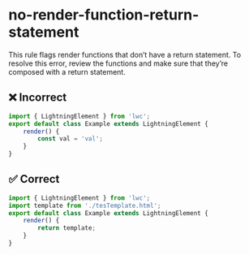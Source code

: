 # no-render-function-return-statement

This rule flags render functions that don’t have a return statement. To resolve this error, review the functions and make sure that they’re composed with a return statement. 


## ❌ Incorrect

```javascript
import { LightningElement } from 'lwc';
export default class Example extends LightningElement {
    render() {
        const val = 'val';
    }
}

```

## ✅ Correct

```javascript
import { LightningElement } from 'lwc';
import template from './tesTemplate.html';
export default class Example extends LightningElement {
    render() {
        return template;
    }
}


```
